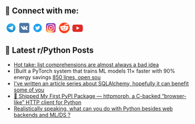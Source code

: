 ## 🔎 Connect with me:
[<img src="https://github.com/bullbesh/bullbesh/blob/main/images/Telegram.png" width="32" height="32" />](https://t.me/bullbesh)
[<img src="https://github.com/bullbesh/bullbesh/blob/main/images/VK.png" width="32" height="32" />](https://vk.com/bullbesh)
[<img src="https://github.com/bullbesh/bullbesh/blob/main/images/Twitter.png" width="32" height="32" />](https://twitter.com/bullbesh1)
[<img src="https://github.com/bullbesh/bullbesh/blob/main/images/Instagram.png" width="32" height="32" />](https://www.instagram.com/bullbesh)
[<img src="https://github.com/bullbesh/bullbesh/blob/main/images/Reddit.png" width="32" height="32" />](https://www.reddit.com/user/bullbesh)
[<img src="https://github.com/bullbesh/bullbesh/blob/main/images/YouTube.png" width="32" height="32" />](https://www.youtube.com/channel/UCtfjRs6uzgq5mfm8S06WTcg)

## 📕 Latest r/Python Posts
<!-- BLOG-POST-LIST:START -->
- [Hot take: list comprehensions are almost always a bad idea](https://www.reddit.com/r/Python/comments/1oa3n4x/hot_take_list_comprehensions_are_almost_always_a/)
- [Built a PyTorch system that trains ML models 11× faster with 90% energy savings [850 lines, open sou](https://www.reddit.com/r/Python/comments/1oa0gx2/built_a_pytorch_system_that_trains_ml_models_11/)
- [I&#39;ve written an article series about SQLAlchemy, hopefully it can benefit some of you](https://www.reddit.com/r/Python/comments/1o9zow6/ive_written_an_article_series_about_sqlalchemy/)
- [🚀 Shipped My First PyPI Package — httpmorph, a C-backed “browser-like” HTTP client for Python](https://www.reddit.com/r/Python/comments/1o9wltp/shipped_my_first_pypi_package_httpmorph_a_cbacked/)
- [Realistically speaking, what can you do with Python besides web backends and ML/DS ?](https://www.reddit.com/r/Python/comments/1o9v5sq/realistically_speaking_what_can_you_do_with/)
<!-- BLOG-POST-LIST:END -->
